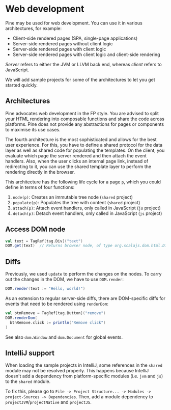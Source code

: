 # Web development
Pine may be used for web development. You can use it in various architectures, for example:

* Client-side rendered pages (SPA, single-page applications)
* Server-side rendered pages without client logic
* Server-side rendered pages with client logic
* Server-side rendered pages with client logic and client-side rendering

_Server_ refers to either the JVM or LLVM back end, whereas _client_ refers to JavaScript.

We will add sample projects for some of the architectures to let you get started quickly.

## Architectures
Pine advocates web development in the FP style. You are advised to split your HTML rendering into composable functions and share the code across platforms. Pine does not provide any abstractions for pages or components to maximise its use cases.

The fourth architecture is the most sophisticated and allows for the best user experience. For this, you have to define a shared protocol for the data layer as well as shared code for populating the templates. On the client, you evaluate which page the server rendered and then attach the event handlers. Also, when the user clicks an internal page link, instead of redirecting to it, you can use the shared template layer to perform the rendering directly in the browser.

This architecture has the following life cycle for a page `p`, which you could define in terms of four functions:

1. `node(p)`: Creates an immutable tree node (`shared` project)
2. `populate(p)`: Populates the tree with content (`shared` project)
3. `attach(p)`: Attach event handlers, only called in JavaScript (`js` project)
4. `detach(p)`: Detach event handlers, only called in JavaScript (`js` project)

## Access DOM node
```scala
val text = TagRef[tag.Div]("text")
DOM.get(text)  // Returns browser node, of type org.scalajs.dom.html.Div
```

## Diffs
Previously, we used `update` to perform the changes on the nodes. To carry out the changes in the DOM, we have to use `DOM.render`:

```scala
DOM.render(text := "Hello, world!")
```

As an extension to regular server-side diffs, there are DOM-specific diffs for events that need to be rendered using `renderDom`:

```scala
val btnRemove = TagRef[tag.Button]("remove")
DOM.renderDom(
  btnRemove.click := println("Remove click")
)
```

See also `dom.Window` and `dom.Document` for global events.

## IntelliJ support
When loading the sample projects in IntelliJ, some references in the `shared` module may not be resolved properly. This happens because IntelliJ doesn't add a dependency from platform-specific modules (i.e. `jvm` and `js`) to the `shared` module.

To fix this, please go to `File -> Project Structure... -> Modules -> project-Sources -> Dependencies`. Then, add a module dependency to `projectJVM`/`projectNative` and `projectJS`.
